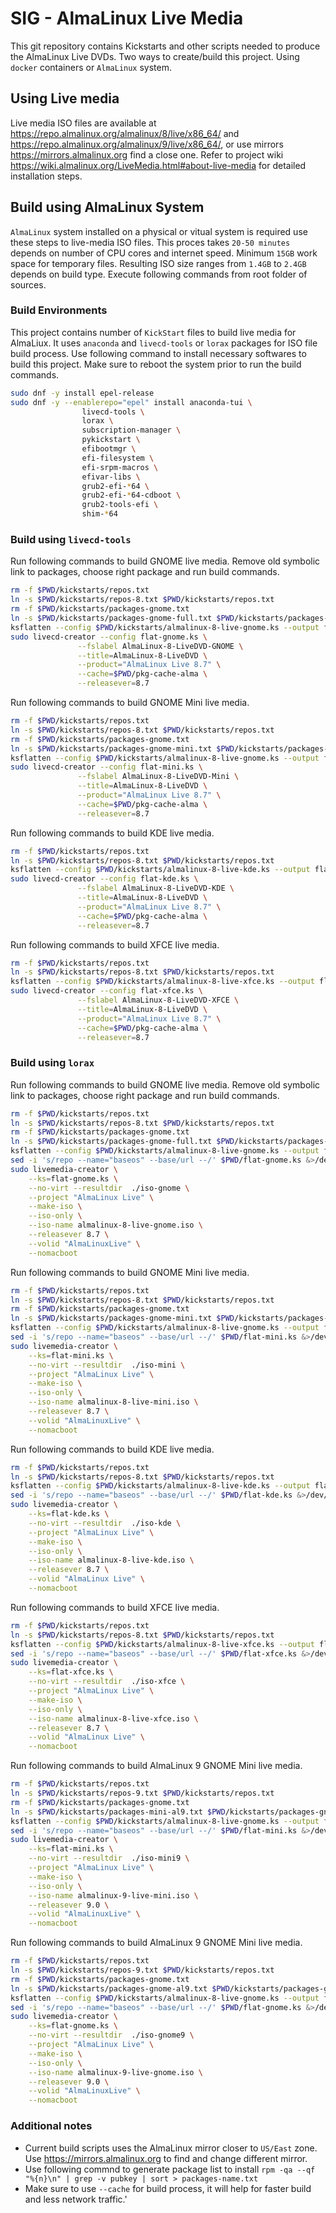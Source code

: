 # SIG - AlmaLinux Live Media

This git repository contains Kickstarts and other scripts needed to produce the AlmaLinux Live DVDs. Two ways to create/build this project. Using `docker` containers or `AlmaLinux` system.

## Using Live media

Live media ISO files are available at https://repo.almalinux.org/almalinux/8/live/x86_64/ and https://repo.almalinux.org/almalinux/9/live/x86_64/, or use mirrors https://mirrors.almalinux.org find a close one. Refer to project wiki https://wiki.almalinux.org/LiveMedia.html#about-live-media for detailed installation steps.

## Build using AlmaLinux System

`AlmaLinux` system installed on a physical or vitual system is required use these steps to live-media ISO files. This proces takes `20-50 minutes` depends on number of CPU cores and internet speed. Minimum `15GB` work space for temporary files. Resulting ISO size ranges from `1.4GB` to `2.4GB` depends on build type. Execute following commands from root folder of sources.


### Build Environments

This project contains number of `KickStart` files to build live media for AlmaLiux. It uses `anaconda` and `livecd-tools` or `lorax` packages for ISO file build process. Use following command to install necessary softwares to build this project. Make sure to reboot the system prior to run the build commands.

```sh
sudo dnf -y install epel-release
sudo dnf -y --enablerepo="epel" install anaconda-tui \
                livecd-tools \
                lorax \
                subscription-manager \
                pykickstart \
                efibootmgr \
                efi-filesystem \
                efi-srpm-macros \
                efivar-libs \
                grub2-efi-*64 \
                grub2-efi-*64-cdboot \
                grub2-tools-efi \
                shim-*64
```

### Build using `livecd-tools`

Run following commands to build GNOME live media. Remove old symbolic link to packages, choose right package and run build commands.

```sh
rm -f $PWD/kickstarts/repos.txt
ln -s $PWD/kickstarts/repos-8.txt $PWD/kickstarts/repos.txt
rm -f $PWD/kickstarts/packages-gnome.txt
ln -s $PWD/kickstarts/packages-gnome-full.txt $PWD/kickstarts/packages-gnome.txt
ksflatten --config $PWD/kickstarts/almalinux-8-live-gnome.ks --output flat-gnome.ks
sudo livecd-creator --config flat-gnome.ks \
               --fslabel AlmaLinux-8-LiveDVD-GNOME \
               --title=AlmaLinux-8-LiveDVD \
               --product="AlmaLinux Live 8.7" \
               --cache=$PWD/pkg-cache-alma \
               --releasever=8.7
```

Run following commands to build GNOME Mini live media.

```sh
rm -f $PWD/kickstarts/repos.txt
ln -s $PWD/kickstarts/repos-8.txt $PWD/kickstarts/repos.txt
rm -f $PWD/kickstarts/packages-gnome.txt
ln -s $PWD/kickstarts/packages-gnome-mini.txt $PWD/kickstarts/packages-gnome.txt
ksflatten --config $PWD/kickstarts/almalinux-8-live-gnome.ks --output flat-mini.ks
sudo livecd-creator --config flat-mini.ks \
               --fslabel AlmaLinux-8-LiveDVD-Mini \
               --title=AlmaLinux-8-LiveDVD \
               --product="AlmaLinux Live 8.7" \
               --cache=$PWD/pkg-cache-alma \
               --releasever=8.7
```

Run following commands to build KDE live media.

```sh
rm -f $PWD/kickstarts/repos.txt
ln -s $PWD/kickstarts/repos-8.txt $PWD/kickstarts/repos.txt
ksflatten --config $PWD/kickstarts/almalinux-8-live-kde.ks --output flat-kde.ks
sudo livecd-creator --config flat-kde.ks \
               --fslabel AlmaLinux-8-LiveDVD-KDE \
               --title=AlmaLinux-8-LiveDVD \
               --product="AlmaLinux Live 8.7" \
               --cache=$PWD/pkg-cache-alma \
               --releasever=8.7
```

Run following commands to build XFCE live media.

```sh
rm -f $PWD/kickstarts/repos.txt
ln -s $PWD/kickstarts/repos-8.txt $PWD/kickstarts/repos.txt
ksflatten --config $PWD/kickstarts/almalinux-8-live-xfce.ks --output flat-xfce.ks
sudo livecd-creator --config flat-xfce.ks \
               --fslabel AlmaLinux-8-LiveDVD-XFCE \
               --title=AlmaLinux-8-LiveDVD \
               --product="AlmaLinux Live 8.7" \
               --cache=$PWD/pkg-cache-alma \
               --releasever=8.7
```


### Build using `lorax`

Run following commands to build GNOME live media. Remove old symbolic link to packages, choose right package and run build commands.

```sh
rm -f $PWD/kickstarts/repos.txt
ln -s $PWD/kickstarts/repos-8.txt $PWD/kickstarts/repos.txt
rm -f $PWD/kickstarts/packages-gnome.txt
ln -s $PWD/kickstarts/packages-gnome-full.txt $PWD/kickstarts/packages-gnome.txt
ksflatten --config $PWD/kickstarts/almalinux-8-live-gnome.ks --output flat-gnome.ks
sed -i 's/repo --name="baseos" --base/url --/' $PWD/flat-gnome.ks &>/dev/null
sudo livemedia-creator \
    --ks=flat-gnome.ks \
    --no-virt --resultdir  ./iso-gnome \
    --project "AlmaLinux Live" \
    --make-iso \
    --iso-only \
    --iso-name almalinux-8-live-gnome.iso \
    --releasever 8.7 \
    --volid "AlmaLinuxLive" \
    --nomacboot
```

Run following commands to build GNOME Mini live media.

```sh
rm -f $PWD/kickstarts/repos.txt
ln -s $PWD/kickstarts/repos-8.txt $PWD/kickstarts/repos.txt
rm -f $PWD/kickstarts/packages-gnome.txt
ln -s $PWD/kickstarts/packages-gnome-mini.txt $PWD/kickstarts/packages-gnome.txt
ksflatten --config $PWD/kickstarts/almalinux-8-live-gnome.ks --output flat-mini.ks
sed -i 's/repo --name="baseos" --base/url --/' $PWD/flat-mini.ks &>/dev/null
sudo livemedia-creator \
    --ks=flat-mini.ks \
    --no-virt --resultdir  ./iso-mini \
    --project "AlmaLinux Live" \
    --make-iso \
    --iso-only \
    --iso-name almalinux-8-live-mini.iso \
    --releasever 8.7 \
    --volid "AlmaLinuxLive" \
    --nomacboot
```

Run following commands to build KDE live media.

```sh
rm -f $PWD/kickstarts/repos.txt
ln -s $PWD/kickstarts/repos-8.txt $PWD/kickstarts/repos.txt
ksflatten --config $PWD/kickstarts/almalinux-8-live-kde.ks --output flat-kde.ks
sed -i 's/repo --name="baseos" --base/url --/' $PWD/flat-kde.ks &>/dev/null
sudo livemedia-creator \
    --ks=flat-kde.ks \
    --no-virt --resultdir  ./iso-kde \
    --project "AlmaLinux Live" \
    --make-iso \
    --iso-only \
    --iso-name almalinux-8-live-kde.iso \
    --releasever 8.7 \
    --volid "AlmaLinux Live" \
    --nomacboot
```

Run following commands to build XFCE live media.

```sh
rm -f $PWD/kickstarts/repos.txt
ln -s $PWD/kickstarts/repos-8.txt $PWD/kickstarts/repos.txt
ksflatten --config $PWD/kickstarts/almalinux-8-live-xfce.ks --output flat-xfce.ks
sed -i 's/repo --name="baseos" --base/url --/' $PWD/flat-xfce.ks &>/dev/null
sudo livemedia-creator \
    --ks=flat-xfce.ks \
    --no-virt --resultdir  ./iso-xfce \
    --project "AlmaLinux Live" \
    --make-iso \
    --iso-only \
    --iso-name almalinux-8-live-xfce.iso \
    --releasever 8.7 \
    --volid "AlmaLinux Live" \
    --nomacboot
```

Run following commands to build AlmaLinux 9 GNOME Mini live media.

```sh
rm -f $PWD/kickstarts/repos.txt
ln -s $PWD/kickstarts/repos-9.txt $PWD/kickstarts/repos.txt
rm -f $PWD/kickstarts/packages-gnome.txt
ln -s $PWD/kickstarts/packages-mini-al9.txt $PWD/kickstarts/packages-gnome.txt
ksflatten --config $PWD/kickstarts/almalinux-8-live-gnome.ks --output flat-mini.ks
sed -i 's/repo --name="baseos" --base/url --/' $PWD/flat-mini.ks &>/dev/null
sudo livemedia-creator \
    --ks=flat-mini.ks \
    --no-virt --resultdir  ./iso-mini9 \
    --project "AlmaLinux Live" \
    --make-iso \
    --iso-only \
    --iso-name almalinux-9-live-mini.iso \
    --releasever 9.0 \
    --volid "AlmaLinuxLive" \
    --nomacboot
```

Run following commands to build AlmaLinux 9 GNOME Mini live media.

```sh
rm -f $PWD/kickstarts/repos.txt
ln -s $PWD/kickstarts/repos-9.txt $PWD/kickstarts/repos.txt
rm -f $PWD/kickstarts/packages-gnome.txt
ln -s $PWD/kickstarts/packages-gnome-al9.txt $PWD/kickstarts/packages-gnome.txt
ksflatten --config $PWD/kickstarts/almalinux-8-live-gnome.ks --output flat-gnome.ks
sed -i 's/repo --name="baseos" --base/url --/' $PWD/flat-gnome.ks &>/dev/null
sudo livemedia-creator \
    --ks=flat-gnome.ks \
    --no-virt --resultdir  ./iso-gnome9 \
    --project "AlmaLinux Live" \
    --make-iso \
    --iso-only \
    --iso-name almalinux-9-live-gnome.iso \
    --releasever 9.0 \
    --volid "AlmaLinuxLive" \
    --nomacboot
```

### Additional notes

* Current build scripts uses the AlmaLinux mirror closer to `US/East` zone. Use https://mirrors.almalinux.org to find and change different mirror.
* Use following commnd to generate package list to install `rpm -qa --qf "%{n}\n" | grep -v pubkey | sort > packages-name.txt`
* Make sure to use `--cache` for build process, it will help for faster build and less network traffic.'
